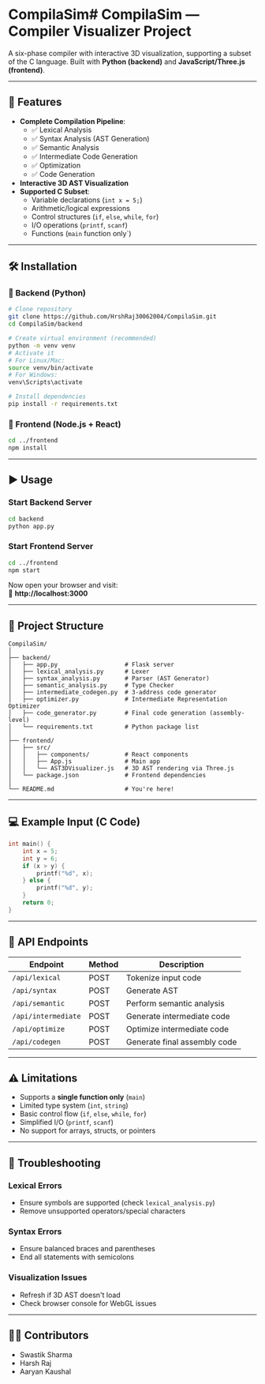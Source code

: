 # CompilaSim# CompilaSim — Compiler Visualizer Project

A six-phase compiler with interactive 3D visualization, supporting a subset of the C language. Built with **Python (backend)** and **JavaScript/Three.js (frontend)**.

---

## 🚀 Features

- **Complete Compilation Pipeline**:
  - ✅ Lexical Analysis  
  - ✅ Syntax Analysis (AST Generation)  
  - ✅ Semantic Analysis  
  - ✅ Intermediate Code Generation  
  - ✅ Optimization  
  - ✅ Code Generation  
- **Interactive 3D AST Visualization**
- **Supported C Subset**:
  - Variable declarations (`int x = 5;`)
  - Arithmetic/logical expressions
  - Control structures (`if`, `else`, `while`, `for`)
  - I/O operations (`printf`, `scanf`)
  - Functions (`main` function only`)

---

## 🛠 Installation

### 🔹 Backend (Python)

```bash
# Clone repository
git clone https://github.com/HrshRaj30062004/CompilaSim.git
cd CompilaSim/backend

# Create virtual environment (recommended)
python -m venv venv
# Activate it
# For Linux/Mac:
source venv/bin/activate
# For Windows:
venv\Scripts\activate

# Install dependencies
pip install -r requirements.txt
```

### 🔹 Frontend (Node.js + React)

```bash
cd ../frontend
npm install
```

---

## ▶️ Usage

### Start Backend Server

```bash
cd backend
python app.py
```

### Start Frontend Server

```bash
cd ../frontend
npm start
```

Now open your browser and visit:  
🔗 **http://localhost:3000**

---

## 📁 Project Structure

```
CompilaSim/
│
├── backend/
│   ├── app.py                   # Flask server
│   ├── lexical_analysis.py      # Lexer
│   ├── syntax_analysis.py       # Parser (AST Generator)
│   ├── semantic_analysis.py     # Type Checker
│   ├── intermediate_codegen.py  # 3-address code generator
│   ├── optimizer.py             # Intermediate Representation Optimizer
│   ├── code_generator.py        # Final code generation (assembly-level)
│   └── requirements.txt         # Python package list
│
├── frontend/
│   ├── src/
│   │   ├── components/          # React components
│   │   ├── App.js               # Main app
│   │   └── AST3DVisualizer.js   # 3D AST rendering via Three.js
│   └── package.json             # Frontend dependencies
│
└── README.md                    # You're here!
```

---

## 💻 Example Input (C Code)

```c
int main() {
    int x = 5;
    int y = 6;
    if (x > y) {
        printf("%d", x);
    } else {
        printf("%d", y);
    }
    return 0;
}
```

---

## 📡 API Endpoints

| Endpoint            | Method | Description                     |
|---------------------|--------|---------------------------------|
| `/api/lexical`      | POST   | Tokenize input code             |
| `/api/syntax`       | POST   | Generate AST                    |
| `/api/semantic`     | POST   | Perform semantic analysis       |
| `/api/intermediate` | POST   | Generate intermediate code      |
| `/api/optimize`     | POST   | Optimize intermediate code      |
| `/api/codegen`      | POST   | Generate final assembly code    |

---

## ⚠️ Limitations

- Supports a **single function only** (`main`)
- Limited type system (`int`, `string`)
- Basic control flow (`if`, `else`, `while`, `for`)
- Simplified I/O (`printf`, `scanf`)
- No support for arrays, structs, or pointers

---

## 🧩 Troubleshooting

### Lexical Errors
- Ensure symbols are supported (check `lexical_analysis.py`)
- Remove unsupported operators/special characters

### Syntax Errors
- Ensure balanced braces and parentheses
- End all statements with semicolons

### Visualization Issues
- Refresh if 3D AST doesn't load
- Check browser console for WebGL issues

---

## 👨‍💻 Contributors

- Swastik Sharma  
- Harsh Raj  
- Aaryan Kaushal